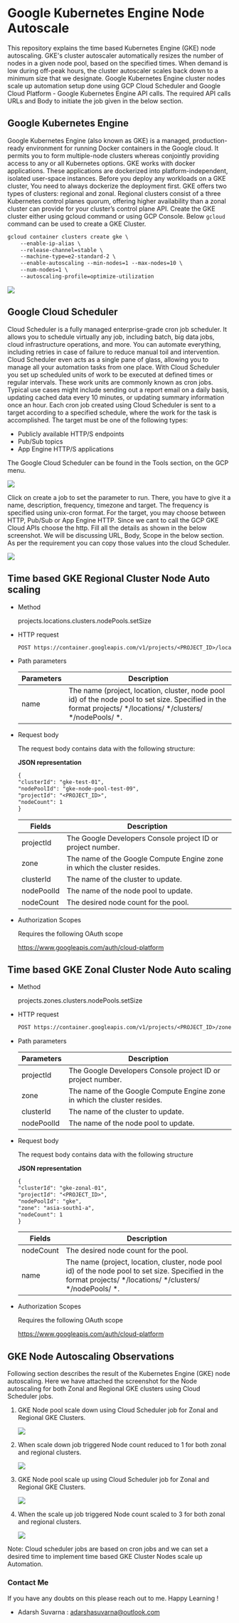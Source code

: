# Google Kubernetes Engine Node Autoscale

This repository explains the time based  Kubernetes Engine (GKE) node autoscaling. GKE's cluster autoscaler automatically resizes the number of nodes in a given node pool, based on the specified times. When demand is low during off-peak hours, the cluster autoscaler scales back down to a minimum size that we designate.
Google Kubernetes Engine cluster nodes scale up automation setup done using GCP Cloud Scheduler and Google Cloud Platform - Google Kubernetes Engine API calls. The required API calls URLs and Body to initiate the job given in the below section.

## Google Kubernetes Engine
Google Kubernetes Engine (also known as GKE) is a managed, production-ready environment for running Docker containers in the Google cloud. It permits you to form multiple-node clusters whereas conjointly providing access to any or all Kubernetes options.
GKE works with docker applications. These applications are dockerized into platform-independent, isolated user-space instances. Before you deploy any workloads on a GKE cluster, You need to always dockerize the deployment first. GKE offers two types of clusters: regional and zonal. Regional clusters consist of a three Kubernetes control planes quorum, offering higher availability than a zonal cluster can provide for your cluster’s control plane API.
Create the GKE cluster either using gcloud command or using GCP Console. Below ``gcloud`` command can be used to create a GKE Cluster.
```diff
gcloud container clusters create gke \
    --enable-ip-alias \
    --release-channel=stable \
    --machine-type=e2-standard-2 \
    --enable-autoscaling --min-nodes=1 --max-nodes=10 \
    --num-nodes=1 \
    --autoscaling-profile=optimize-utilization
```

  <p>
  <img src="https://github.com/Adarsh-Suvarna/gke-pod-scheduled-autoscaler/blob/main/img/gke-1.png">
  </p>

## Google Cloud Scheduler
Cloud Scheduler is a fully managed enterprise-grade cron job scheduler. It allows you to schedule virtually any job, including batch, big data jobs, cloud infrastructure operations, and more. You can automate everything, including retries in case of failure to reduce manual toil and intervention. Cloud Scheduler even acts as a single pane of glass, allowing you to manage all your automation tasks from one place.
With Cloud Scheduler you set up scheduled units of work to be executed at defined times or regular intervals. These work units are commonly known as cron jobs. Typical use cases might include sending out a report email on a daily basis, updating cached data every 10 minutes, or updating summary information once an hour.
Each cron job created using Cloud Scheduler is sent to a target according to a specified schedule, where the work for the task is accomplished. The target must be one of the following types:
- Publicly available HTTP/S endpoints
- Pub/Sub topics
- App Engine HTTP/S applications

The Google Cloud Scheduler can be found in the Tools section, on the GCP menu.
  <p>
  <img src="https://github.com/Adarsh-Suvarna/gke-node-scheduled-autoscaler/blob/main/img/img-5.png">
  </p>

Click on create a job to set the parameter to run. There, you have to give it a name, description, frequency, timezone and target. The frequency is specified using unix-cron format. For the target, you may choose between HTTP, Pub/Sub or App Engine HTTP. Since we cant to call the GCP GKE Cloud APIs choose the http. Fill all the details as shown in the below screenshot. We will be discussing URL, Body, Scope in the below section. As per the requirement you can copy those values into the cloud Scheduler.
  <p>
  <img src="https://github.com/Adarsh-Suvarna/gke-node-scheduled-autoscaler/blob/main/img/img-6.png">
  </p>

## Time based GKE Regional Cluster Node Auto scaling

- Method 

    projects.locations.clusters.nodePools.setSize

- HTTP request

    ```diff 
    POST https://container.googleapis.com/v1/projects/<PROJECT_ID>/locations/<LOCATION>/clusters/<CLUSTER_NAME>/nodePools/<NODEPOOL_NAME>:setSize
    ```

- Path parameters

    | Parameters | Description |
    |------------|-------------|
    | name | The name (project, location, cluster, node pool id) of the node pool to set size. Specified in the format projects/ */locations/ */clusters/ */nodePools/ *. |


- Request body

    The request body contains data with the following structure:

    **JSON representation**

    ```diff
    {
    "clusterId": "gke-test-01",
    "nodePoolId": "gke-node-pool-test-09",
    "projectId": "<PROJECT_ID>",
    "nodeCount": 1
    }
    ```

    | Fields     | Description |
    |------------|-------------|
    | projectId | The Google Developers Console project ID or project number. |
    | zone | The name of the Google Compute Engine zone in which the cluster resides. |
    | clusterId | The name of the cluster to update. |
    | nodePoolId | The name of the node pool to update. |
    | nodeCount | The desired node count for the pool. |

- Authorization Scopes

    Requires the following OAuth scope

    https://www.googleapis.com/auth/cloud-platform

## Time based GKE Zonal Cluster Node Auto scaling

- Method 

    projects.zones.clusters.nodePools.setSize

- HTTP request

    ```diff 
    POST https://container.googleapis.com/v1/projects/<PROJECT_ID>/zones/<ZONE>/clusters/<CLUSTER_ID>/nodePools/<NODE_POOL_ID>/setSize
    ```

- Path parameters

    | Parameters | Description |
    |------------|-------------|
    | projectId | The Google Developers Console project ID or project number. |
    | zone | The name of the Google Compute Engine zone in which the cluster resides. |
    | clusterId | The name of the cluster to update. |
    | nodePoolId | The name of the node pool to update.  |


- Request body

    The request body contains data with the following structure

    **JSON representation**
    ```diff
    {
    "clusterId": "gke-zonal-01",
    "projectId": "<PROJECT_ID>",
    "nodePoolId": "gke",
    "zone": "asia-south1-a",
    "nodeCount": 1
    }
    ```


    | Fields     | Description |
    |------------|-------------|
    | nodeCount | The desired node count for the pool. |
    | name | The name (project, location, cluster, node pool id) of the node pool to set size. Specified in the format projects/ */locations/ */clusters/ */nodePools/ *. |


- Authorization Scopes

    Requires the following OAuth scope

    https://www.googleapis.com/auth/cloud-platform

## GKE Node Autoscaling Observations

Following section describes the result of the Kubernetes Engine (GKE) node autoscaling. Here we have attached the screenshot for the Node autoscaling for both Zonal and Regional GKE clusters using Cloud Scheduler jobs.

1. GKE Node pool scale down using Cloud Scheduler job for Zonal and Regional GKE Clusters.
    <p>
    <img src="https://github.com/Adarsh-Suvarna/gke-node-scheduled-autoscaler/blob/main/img/img-1.png">
    </p>
2. When scale down job triggered Node count reduced to 1 for both zonal and regional clusters.
    <p>
    <img src="https://github.com/Adarsh-Suvarna/gke-node-scheduled-autoscaler/blob/main/img/img-2.png">
    </p>
3. GKE Node pool scale up using Cloud Scheduler job for Zonal and Regional GKE Clusters.
    <p>
    <img src="https://github.com/Adarsh-Suvarna/gke-node-scheduled-autoscaler/blob/main/img/img-3.png">
    </p>
4. When the scale up job triggered Node count scaled to 3 for both zonal and regional clusters.
    <p>
    <img src="https://github.com/Adarsh-Suvarna/gke-node-scheduled-autoscaler/blob/main/img/img-4.png">
    </p>
Note: Cloud scheduler jobs are based on cron jobs and we can set a desired time to implement time based GKE Cluster Nodes scale up Automation.

### Contact Me
 If you have any doubts on this please reach out to me. Happy Learning !
 - Adarsh Suvarna : adarshasuvarna@outlook.com